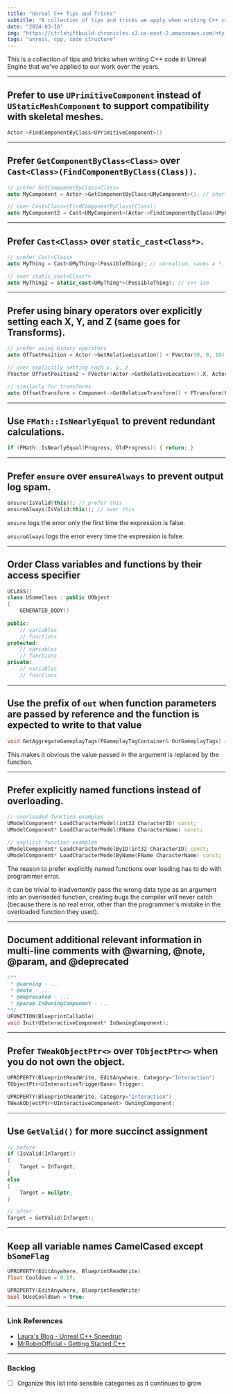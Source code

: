 ```yaml
---
title: "Unreal C++ Tips and Tricks"
subtitle: "A collection of tips and tricks we apply when writing C++ code in Unreal Engine."
date: "2024-03-16"
img: "https://ctrlshiftbuild-chronicles.s3.us-east-2.amazonaws.com/nty_studio_unreal_engine_cpp_tips_and_tricks.png.png"
tags: "unreal, cpp, code structure"
---
```


This is a collection of tips and tricks when writing C++ code in Unreal Engine that we've applied to our work over the years.

---

## Prefer to use `UPrimitiveComponent` instead of `UStaticMeshComponent` to support compatibility with skeletal meshes.

```cpp
Actor->FindComponentByClass<UPrimitiveComponent>()
```

---

## Prefer `GetComponentByClass<Class>` over `Cast<Class>(FindComponentByClass(Class))`.

```cpp
// prefer GetComponentByClass<Class>
auto MyComponent = Actor->GetComponentByClass<UMyComponent>(); // shorter

// over Cast<Class>(FindComponentByClass(Class))
auto MyComponent2 = Cast<UMyComponent>(Actor->FindComponentByClass(UMyComponent::StaticClass()); // longer
```

---

## Prefer `Cast<Class>` over `static_cast<Class*>`.

```cpp
// prefer Cast<Class>
auto MyThing = Cast<UMyThing>(PossibleThing); // unrealism, saves a *, only works with UObject types

// over static_cast<Class*> 
auto MyThing2 = static_cast<UMyThing*>(PossibleThing); // c++ ism
```

---

## Prefer using binary operators over explicitly setting each X, Y, and Z (same goes for Transforms).

```cpp
// prefer using binary operators
auto OffsetPosition = Actor->GetRelativeLocation() + FVector(0, 0, 10); 

// over explicitly setting each x, y, z
FVector OffsetPosition2 = FVector(Actor->GetRelativeLocation().X, Actor->GetRelativeLocation().Y, Actor->GetRelativeLocation().Z + 10);

// similarly for transforms
auto OffsetTransform = Component->GetRelativeTransform() + FTransform(FVector(0, 0, 10));
```

---

## Use `FMath::IsNearlyEqual` to prevent redundant calculations.

```cpp
if (FMath::IsNearlyEqual(Progress, OldProgress)) { return; }
```

---

## Prefer `ensure` over `ensureAlways` to prevent output log spam.

```cpp
ensure(IsValid(this)); // prefer this
ensureAlways(IsValid(this)); // over this
```

`ensure` logs the error only the first time the expression is false.

`ensureAlways` logs the error every time the expression is false.

---

## Order Class variables and functions by their access specifier

```cpp
UCLASS()
class USomeClass : public UObject
{  
    GENERATED_BODY()  
    
public:
	// variables
	// functions
protected:
	// variables
	// functions
private:
	// variables
	// functions
```

---

## Use the prefix of `out` when function parameters are passed by reference and the function is expected to write to that value

```cpp
void GetAggregateGameplayTags(FGameplayTagContainer& OutGameplayTags) const;
```

This makes it obvious the value passed in the argument is replaced by the function.

---

## Prefer explicitly named functions instead of overloading.

```cpp
// overloaded function examples
UModelComponent* LoadCharacterModel(int32 CharacterID) const;
UModelComponent* LoadCharacterModel(FName CharacterName) const;

// explicit function examples
UModelComponent* LoadCharacterModelByID(int32 CharacterID) const; 
UModelComponent* LoadCharacterModelByName(FName CharacterName) const;
```

The reason to prefer explicitly named functions over loading has to do with programmer error. 

It can be trivial to inadvertently pass the wrong data type as an argument into an overloaded function, creating bugs the compiler will never catch (because there is no real error, other than the programmer's mistake in the overloaded function they used).

---

## Document additional relevant information in multi-line comments with @warning, @note, @param, and @deprecated

```cpp
/**  
 * @warning - ...
 * @note - ...
 * @deprecated - ...
 * @param InOwningComponent - ... 
**/
UFUNCTION(BlueprintCallable)  
void Init(UInteractiveComponent* InOwningComponent);
```

---

## Prefer `TWeakObjectPtr<>` over `TObjectPtr<>` when you do not own the object.

```cpp
UPROPERTY(BlueprintReadWrite, EditAnywhere, Category="Interaction")
TObjectPtr<UInteractiveTriggerBase> Trigger;

UPROPERTY(BlueprintReadWrite, Category="Interaction")
TWeakObjectPtr<UInteractiveComponent> OwningComponent;
```

---

## Use `GetValid()` for more succinct assignment

```cpp
// before
if (IsValid(InTarget))
{
    Target = InTarget;
}
else
{
    Target = nullptr;
}

// after
Target = GetValid(InTarget);
```

---

## Keep all variable names CamelCased except `bSomeFlag`

```cpp
UPROPERTY(EditAnywhere, BlueprintReadWrite)  
float Cooldown = 0.1f;

UPROPERTY(EditAnywhere, BlueprintReadWrite)  
bool bUseCooldown = true;  
```

---

### Link References
- [Laura's Blog - Unreal C++ Speedrun](https://landelare.github.io/2023/01/07/cpp-speedrun.html)
- [MrRobinOfficial - Getting Started C++](https://github.com/MrRobinOfficial/Guide-UnrealEngine)

---

### Backlog
- [ ] Organize this list into sensible categories as it continues to grow